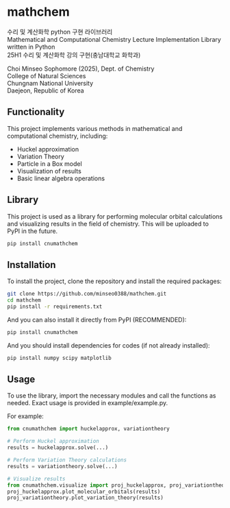 # mathchem
수리 및 계산화학 python 구현 라이브러리<br>
Mathematical and Computational Chemistry Lecture Implementation Library written in Python<br>
25H1 수리 및 계산화학 강의 구현(충남대학교 화학과)

Choi Minseo
Sophomore (2025), Dept. of Chemistry<br>
College of Natural Sciences<br>
Chungnam National University<br>
Daejeon, Republic of Korea

## Functionality
This project implements various methods in mathematical and computational chemistry, including:
- Huckel approximation
- Variation Theory
- Particle in a Box model
- Visualization of results
- Basic linear algebra operations

## Library
This project is used as a library for performing molecular orbital calculations and visualizing results in the field of chemistry.
This will be uploaded to PyPI in the future.

```bash
pip install cnumathchem
```

## Installation
To install the project, clone the repository and install the required packages:
```bash
git clone https://github.com/minseo0388/mathchem.git
cd mathchem
pip install -r requirements.txt
```

And you can also install it directly from PyPI (RECOMMENDED):
```bash
pip install cnumathchem
```

And you should install dependencies for codes (if not already installed):
```bash
pip install numpy scipy matplotlib
```

## Usage
To use the library, import the necessary modules and call the functions as needed. 
Exact usage is provided in example/example.py.

For example:
```python
from cnumathchem import huckelapprox, variationtheory

# Perform Huckel approximation
results = huckelapprox.solve(...)

# Perform Variation Theory calculations
results = variationtheory.solve(...)

# Visualize results
from cnumathchem.visualize import proj_huckelapprox, proj_variationtheory
proj_huckelapprox.plot_molecular_orbitals(results)
proj_variationtheory.plot_variation_theory(results)
```

